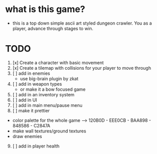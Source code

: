 # what is this game?
- this is a top down simple ascii art styled dungeon crawler. You as a player, advance through
stages to win.

# TODO
1. [x] Create a character with basic movement
2. [x] Create a tilemap with collisions for your player to move through
3. [ ] add in enemies
    * use big-brain plugin by zkat 
4. [ ] add in weapon types 
    * or make it a bow focused game
5. [ ] add in an inventory system
6. [ ] add in UI 
7. [ ] add in main menu/pause menu
8. [ ] make it prettier
  * color palette for the whole game
    --> 120B0D - EEE0CB - BAA898 - 848586 - C2847A
  * make wall textures/ground textures
  * draw enemies
9. [ ] add in player health
